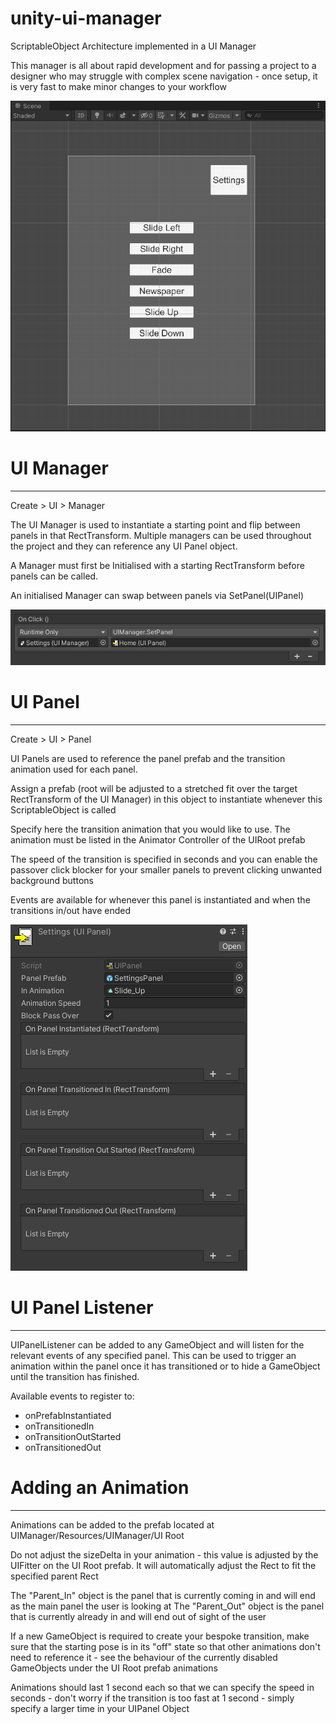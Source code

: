 # unity-ui-manager
ScriptableObject Architecture implemented in a UI Manager

This manager is all about rapid development and for passing a project to a designer who may struggle
with complex scene navigation - once setup, it is very fast to make minor changes to your workflow

![](gif_demo.gif)

# UI Manager
------------
Create > UI > Manager

The UI Manager is used to instantiate a starting point and flip between panels in that RectTransform.
Multiple managers can be used throughout the project and they can reference any UI Panel object.

A Manager must first be Initialised with a starting RectTransform before panels can be called.

An initialised Manager can swap between panels via SetPanel(UIPanel)

![](SetPanel-example.png)

# UI Panel
----------
Create > UI > Panel

UI Panels are used to reference the panel prefab and the transition animation used for each panel.

Assign a prefab (root will be adjusted to a stretched fit over the target RectTransform of the UI Manager)
in this object to instantiate whenever this ScriptableObject is called

Specify here the transition animation that you would like to use. The animation must be listed in the
Animator Controller of the UIRoot prefab

The speed of the transition is specified in seconds and you can enable the passover click blocker for your
smaller panels to prevent clicking unwanted background buttons

Events are available for whenever this panel is instantiated and when the transitions in/out have ended

![](UIPanel-example.png)

# UI Panel Listener
--------------------
UIPanelListener can be added to any GameObject and will listen for the relevant events of any specified panel. This can be used to trigger an animation within the panel once it has transitioned or to hide a GameObject until the transition has finished.

Available events to register to:
- onPrefabInstantiated
- onTransitionedIn
- onTransitionOutStarted
- onTransitionedOut

# Adding an Animation
----------------------
Animations can be added to the prefab located at UIManager/Resources/UIManager/UI Root

Do not adjust the sizeDelta in your animation - this value is adjusted by the UIFitter on the UI Root prefab.
It will automatically adjust the Rect to fit the specified parent Rect

The "Parent_In" object is the panel that is currently coming in and will end as the main panel the user is looking at
The "Parent_Out" object is the panel that is currently already in and will end out of sight of the user

If a new GameObject is required to create your bespoke transition, make sure that the starting pose is in its "off"
state so that other animations don't need to reference it - see the behaviour of the currently disabled GameObjects
under the UI Root prefab animations

Animations should last 1 second each so that we can specify the speed in seconds - don't worry if the transition is
too fast at 1 second - simply specify a larger time in your UIPanel Object
